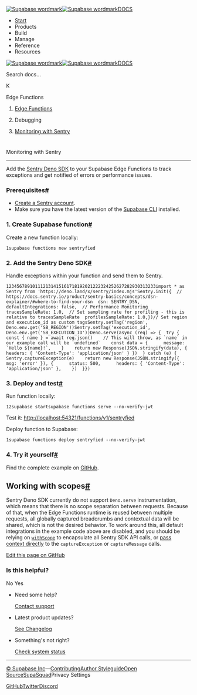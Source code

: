 [![Supabase wordmark](https://supabase.com/docs/_next/image?url=%2Fdocs%2Fsupabase-dark.svg&w=256&q=75&dpl=dpl_5BYG5BkQhU19GEfZfhcgAbeGcRQo)![Supabase wordmark](https://supabase.com/docs/_next/image?url=%2Fdocs%2Fsupabase-light.svg&w=256&q=75&dpl=dpl_5BYG5BkQhU19GEfZfhcgAbeGcRQo)DOCS](https://supabase.com/docs)

-   [Start](https://supabase.com/docs/guides/getting-started)
-   Products
-   Build
-   Manage
-   Reference
-   Resources

[![Supabase wordmark](https://supabase.com/docs/_next/image?url=%2Fdocs%2Fsupabase-dark.svg&w=256&q=75&dpl=dpl_5BYG5BkQhU19GEfZfhcgAbeGcRQo)![Supabase wordmark](https://supabase.com/docs/_next/image?url=%2Fdocs%2Fsupabase-light.svg&w=256&q=75&dpl=dpl_5BYG5BkQhU19GEfZfhcgAbeGcRQo)DOCS](https://supabase.com/docs)

Search docs...

K

Edge Functions

1.  [Edge Functions](https://supabase.com/docs/guides/functions)

3.  Debugging

5.  [Monitoring with Sentry](https://supabase.com/docs/guides/functions/examples/sentry-monitoring)

# 

Monitoring with Sentry

* * *

Add the [Sentry Deno SDK](https://docs.sentry.io/platforms/javascript/guides/deno/) to your Supabase Edge Functions to track exceptions and get notified of errors or performance issues.

### Prerequisites[#](#prerequisites)

-   [Create a Sentry account](https://sentry.io/signup/).
-   Make sure you have the latest version of the [Supabase CLI](https://supabase.com/docs/guides/cli#installation) installed.

### 1\. Create Supabase function[#](#1-create-supabase-function)

Create a new function locally:

```
1supabase functions new sentryfied
```

### 2\. Add the Sentry Deno SDK[#](#2-add-the-sentry-deno-sdk)

Handle exceptions within your function and send them to Sentry.

```
123456789101112131415161718192021222324252627282930313233import * as Sentry from 'https://deno.land/x/sentry/index.mjs'Sentry.init({  // https://docs.sentry.io/product/sentry-basics/concepts/dsn-explainer/#where-to-find-your-dsn  dsn: SENTRY_DSN,  defaultIntegrations: false,  // Performance Monitoring  tracesSampleRate: 1.0,  // Set sampling rate for profiling - this is relative to tracesSampleRate  profilesSampleRate: 1.0,})// Set region and execution_id as custom tagsSentry.setTag('region', Deno.env.get('SB_REGION'))Sentry.setTag('execution_id', Deno.env.get('SB_EXECUTION_ID'))Deno.serve(async (req) => {  try {    const { name } = await req.json()    // This will throw, as `name` in our example call will be `undefined`    const data = {      message: `Hello ${name}!`,    }    return new Response(JSON.stringify(data), { headers: { 'Content-Type': 'application/json' } })  } catch (e) {    Sentry.captureException(e)    return new Response(JSON.stringify({ msg: 'error' }), {      status: 500,      headers: { 'Content-Type': 'application/json' },    })  }})
```

### 3\. Deploy and test[#](#3-deploy-and-test)

Run function locally:

```
12supabase startsupabase functions serve --no-verify-jwt
```

Test it: [http://localhost:54321/functions/v1/sentryfied](http://localhost:54321/functions/v1/sentryfied)

Deploy function to Supabase:

```
1supabase functions deploy sentryfied --no-verify-jwt
```

### 4\. Try it yourself[#](#4-try-it-yourself)

Find the complete example on [GitHub](https://github.com/supabase/supabase/tree/master/examples/edge-functions/supabase/functions/sentryfied/index.ts).

## Working with scopes[#](#working-with-scopes)

Sentry Deno SDK currently do not support `Deno.serve` instrumentation, which means that there is no scope separation between requests. Because of that, when the Edge Functions runtime is reused between multiple requests, all globally captured breadcrumbs and contextual data will be shared, which is not the desired behavior. To work around this, all default integrations in the example code above are disabled, and you should be relying on [`withScope`](https://docs.sentry.io/platforms/javascript/enriching-events/scopes/#using-withscope) to encapsulate all Sentry SDK API calls, or [pass context directly](https://docs.sentry.io/platforms/javascript/enriching-events/context/#passing-context-directly) to the `captureException` or `captureMessage` calls.

[Edit this page on GitHub](https://github.com/supabase/supabase/blob/master/apps/docs/content/guides/functions/examples/sentry-monitoring.mdx)

### Is this helpful?

No Yes

-   Need some help?
    
    [Contact support](https://supabase.com/support)
-   Latest product updates?
    
    [See Changelog](https://supabase.com/changelog)
-   Something's not right?
    
    [Check system status](https://status.supabase.com/)

* * *

[© Supabase Inc](https://supabase.com/)—[Contributing](https://github.com/supabase/supabase/blob/master/apps/docs/DEVELOPERS.md)[Author Styleguide](https://github.com/supabase/supabase/blob/master/apps/docs/CONTRIBUTING.md)[Open Source](https://supabase.com/open-source)[SupaSquad](https://supabase.com/supasquad)Privacy Settings

[GitHub](https://github.com/supabase/supabase)[Twitter](https://twitter.com/supabase)[Discord](https://discord.supabase.com/)